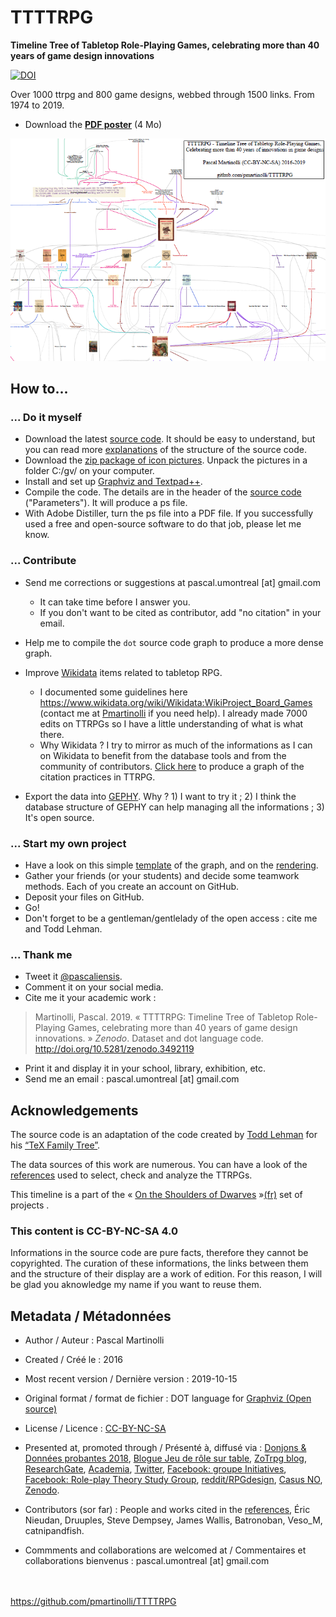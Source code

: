 # TTTTRPG
**Timeline Tree of Tabletop Role-Playing Games, celebrating more than 40 years of game design innovations**


[![DOI](https://zenodo.org/badge/207627479.svg)](https://zenodo.org/badge/latestdoi/207627479)

Over 1000 ttrpg and 800 game designs, webbed through 1500 links. From 1974 to 2019.

* Download the **[PDF poster](https://github.com/pmartinolli/TTTTRPG/blob/master/files/ttttrpg.pdf)** (4 Mo)

[![TTTTRPG snapshot](https://github.com/pmartinolli/TTTTRPG/blob/master/files/ttttrpg-snapshot.png)](https://github.com/pmartinolli/TTTTRPG/blob/master/files/ttttrpg.pdf)

## How to... 

### ... Do it myself 

* Download the latest [source code](https://github.com/pmartinolli/TTTTRPG/blob/master/files/ttttrpg.gv). It should be easy to understand, but you can read more [explanations](https://jdr.hypotheses.org/919) of the structure of the source code. 
* Download the [zip package of icon pictures](https://drive.google.com/open?id=1N30n0QYaGSWLJTzJwPzn3wuklmib3zI8). Unpack the pictures in a folder C:/gv/ on your computer.
* Install and set up [Graphviz and Textpad++](http://zotrpg.blogspot.com/2016/05/creating-graph-for-od.html).
* Compile the code. The details are in the header of the [source code](https://github.com/pmartinolli/TTTTRPG/blob/master/files/ttttrpg.gv) ("Parameters"). It will produce a ps file.
* With Adobe Distiller, turn the ps file into a PDF file. If you successfully used a free and open-source software to do that job, please let me know. 

### ... Contribute

* Send me corrections or suggestions at pascal.umontreal [at] gmail.com 
  * It can take time before I answer you.
  * If you don't want to be cited as contributor, add "no citation" in your email.

* Help me to compile the `dot` source code graph to produce a more dense graph.

* Improve [Wikidata](https://www.wikidata.org) items related to tabletop RPG. 
  * I documented some guidelines here https://www.wikidata.org/wiki/Wikidata:WikiProject_Board_Games (contact me at [Pmartinolli](https://www.wikidata.org/wiki/User:Pmartinolli) if you need help). I already made 7000 edits on TTRPGs so I have a little understanding of what is what there.
  * Why Wikidata ? I try to mirror as much of the informations as I can on Wikidata to benefit from the database tools and from the community of contributors. [Click here](https://www.wikidata.org/wiki/User:Pmartinolli) to produce a graph of the citation practices in TTRPG. 
  
* Export the data into [GEPHY](https://gephi.org/). Why ? 1) I want to try it ; 2) I think the database structure of GEPHY can help managing all the informations ; 3) It's open source.

### ... Start my own project

* Have a look on this simple [template](https://github.com/pmartinolli/TTTTRPG/blob/master/files/template.gv) of the graph, and on the [rendering](https://github.com/pmartinolli/TTTTRPG/blob/master/files/template.png).
* Gather your friends (or your students) and decide some teamwork methods. Each of you create an account on GitHub. 
* Deposit your files on GitHub.
* Go!
* Don't forget to be a gentleman/gentlelady of the open access : cite me and Todd Lehman.

### ... Thank me

- Tweet it [@pascaliensis](https://twitter.com/Pascaliensis).
- Comment it on your social media.
- Cite me it your academic work : 
> Martinolli, Pascal. 2019. « TTTTRPG: Timeline Tree of Tabletop Role-Playing Games, celebrating more than 40 years of game design innovations. » *Zenodo*. Dataset and dot language code. http://doi.org/10.5281/zenodo.3492119
- Print it and display it in your school, library, exhibition, etc.
- Send me an email : pascal.umontreal [at] gmail.com

## Acknowledgements 

The source code is an adaptation of the code created by [Todd Lehman](https://tex.stackexchange.com/users/8499/todd-lehman) for his [“TeX Family Tree”](https://tex.stackexchange.com/questions/42594/tex-family-tree-with-timeline). 

The data sources of this work are numerous. You can have a look of the [references](https://github.com/pmartinolli/TTTTRPG/blob/master/files/ttttrpg-sources.md) used to select, check and analyze the TTRPGs.

This timeline is a part of the « [On the Shoulders of Dwarves](http://zotrpg.blogspot.com/search/label/on%20the%20shoulders%20of%20dwarves) »[(fr)](https://jdr.hypotheses.org/category/sur-les-epaules-des-nains) set of projects .

### This content is CC-BY-NC-SA 4.0 

Informations in the source code are pure facts, therefore they cannot be copyrighted. The curation of these informations, the links between them and the structure of their display are a work of edition. For this reason, I will be glad you aknowledge my name if you want to reuse them.


## Metadata / Métadonnées

* Author / Auteur : Pascal Martinolli

* Created / Créé le : 2016

* Most recent version / Dernière version : 2019-10-15

* Original format / format de fichier : DOT language for [Graphviz (Open source)](https://www.graphviz.org/)

* License / Licence : [CC-BY-NC-SA](https://creativecommons.org/licenses/by-nc-sa/4.0/)

* Presented at, promoted through / Présenté à, diffusé via : [Donjons & Données probantes 2018](http://hdl.handle.net/1866/21088), [Blogue Jeu de rôle sur table](https://jdr.hypotheses.org/category/graphe), [ZoTrpg blog](https://zotrpg.blogspot.com/search/label/timeline), [ResearchGate](https://www.researchgate.net/publication/333489073_Timeline_genealogic_and_phylomemetic_tree_of_role-playing_game_designs_Celebrating_40_years_of_game_innovations_from_1974_to_2019_partially_released), [Academia](https://www.academia.edu/39317882/Timeline_genealogic_and_phylomemetic_tree_of_role-playing_game_designs_Celebrating_40_years_of_game_innovations_from_1974_to_today_partially_released_), [Twitter](https://twitter.com/Pascaliensis/status/1177314806442921985), [Facebook: groupe Initiatives](https://www.facebook.com/groups/316125545245807/), [Facebook: Role-play Theory Study Group](https://www.facebook.com/groups/roleplaytheorystudygroup/), [reddit/RPGdesign](https://www.reddit.com/r/RPGdesign/comments/det5ft/ttttrpg_timeline_tree_of_tabletop_roleplaying/), [Casus NO](https://www.casusno.fr/viewtopic.php?f=24&t=36293), [Zenodo](http://doi.org/10.5281/zenodo.3492119).

* Contributors (sor far) : People and works cited in the [references](https://github.com/pmartinolli/TTTTRPG/blob/master/files/ttttrpg-sources.md), Éric Nieudan, Druuples, Steve Dempsey, James Wallis, Batronoban, Veso_M, catnipandfish.

* Commments and collaborations are welcomed at / Commentaires et collaborations bienvenus : pascal.umontreal [at] gmail.com



\
\
https://github.com/pmartinolli/TTTTRPG
